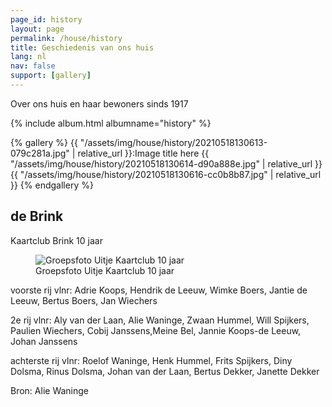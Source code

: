 ```yaml
---
page_id: history
layout: page
permalink: /house/history
title: Geschiedenis van ons huis
lang: nl
nav: false
support: [gallery]
---
```


Over ons huis en haar bewoners sinds 1917

<!-- With exiftag and exif: -->
<!-- simply so (by Jimmy_Xiao) -->

{% include album.html albumname="history" %}

<!-- Inline using lightgallery_tag.rb -->

{% gallery %}
{{ "/assets/img/house/history/20210518130613-079c281a.jpg" | relative_url }}:Image title here
{{ "/assets/img/house/history/20210518130614-d90a888e.jpg" | relative_url }}
{{ "/assets/img/house/history/20210518130616-cc0b8b87.jpg" | relative_url }}
{% endgallery %}

<!-- lightgallery_tag.rb auto thumbs -->

## de Brink

Kaartclub Brink 10 jaar

<figure><img src='{{ "/assets/img/house/history/Brink 10 jaar kaartclub groep 1392x860.jpg" | relative_url }}' alt="Groepsfoto Uitje Kaartclub 10 jaar" class='img-fluid' usemap="#kaartclub-map"><figcaption class="kleiner">Groepsfoto Uitje Kaartclub 10 jaar</figcaption></figure>

<map name="kaartclub-map">
<!— rij 3 —>
    <area target="" alt="Roelof Waninge" title="Roelof Waninge" href="#" coords="319,183,59" shape="circle">
    <area target="" alt="Henk Hummel" title="Henk Hummel" href="#" coords="448,190,58" shape="circle">
    <area target="" alt="Frits Spijkers" title="Frits Spijkers" href="#" coords="581,187,71" shape="circle">
    <area target="" alt="Diny Dolsma" title="Diny Dolsma" href="#" coords="705,211,56" shape="circle">
    <area target="" alt="Rinus Dolsma" title="Rinus Dolsma" href="#" coords="819,189,58" shape="circle">
    <area target="" alt="Johan van der Laan" title="Johan van der Laan" href="#" coords="935,154,58" shape="circle">
    <area target="" alt="Bertus Dekker" title="Bertus Dekker" href="#" coords="1049,187,48" shape="circle">
    <area target="" alt="Janette Dekker" title="Janette Dekker" href="#" coords="1161,175,49" shape="circle">
<!— rij 2 —>
    <area target="" alt="Aly van der Laan" title="Aly van der Laan" href="#" coords="194,320,59" shape="circle">
    <area target="" alt="Alie Waninge" title="Alie Waninge" href="#" coords="312,306,60" shape="circle">
    <area target="" alt="Zwaan Hummel," title="Zwaan Hummel," href="#" coords="441,330,54" shape="circle">
    <area target="" alt="Will Spijkers" title="Will Spijkers" href="#" coords="558,317,61" shape="circle">
    <area target="" alt="Paulien Wiechers" title="Paulien Wiechers" href="#" coords="678,319,51" shape="circle">
    <area target="" alt="Cobij Janssens" title="Cobij Janssens" href="#" coords="791,308,63" shape="circle">
    <area target="" alt="Meine Bel" title="Meine Bel" href="#" coords="918,277,61" shape="circle">
    <area target="" alt="Jannie Koops-de Leeuw" title="Jannie Koops-de Leeuw" href="#" coords="1030,287,46" shape="circle">
    <area target="" alt="Johan Janssens" title="Johan Janssens" href="#" coords="1139,288,60" shape="circle">
<!— rij 1 —>
    <area target="" alt="Adrie Koops" title="Adrie Koops" href="#" coords="186,518,67" shape="circle">
    <area target="" alt="Hendrik de Leeuw" title="Hendrik de Leeuw" href="#" coords="346,464,74" shape="circle">
    <area target="" alt="Wimke Boers" title="Wimke Boers" href="#" coords="511,459,66" shape="circle">
    <area target="" alt="Jantie de Leeuw" title="Jantie de Leeuw" href="#" coords="673,452,65" shape="circle">
    <area target="" alt="Bertus Boers" title="Bertus Boers" href="#" coords="811,442,64" shape="circle">
    <area target="" alt="Jan Wiechers" title="Jan Wiechers" href="#" coords="1003,434,62" shape="circle">
</map>

voorste rij vlnr: Adrie Koops, Hendrik de Leeuw, Wimke Boers, Jantie de Leeuw, Bertus Boers, Jan Wiechers

2e rij vlnr: Aly van der Laan, Alie Waninge, Zwaan Hummel,
Will Spijkers, Paulien Wiechers, Cobij Janssens,Meine Bel, Jannie Koops-de Leeuw, Johan Janssens

achterste rij vlnr: Roelof Waninge, Henk Hummel, Frits Spijkers, Diny Dolsma, Rinus Dolsma, Johan van der Laan, Bertus Dekker, Janette Dekker

Bron: Alie Waninge
